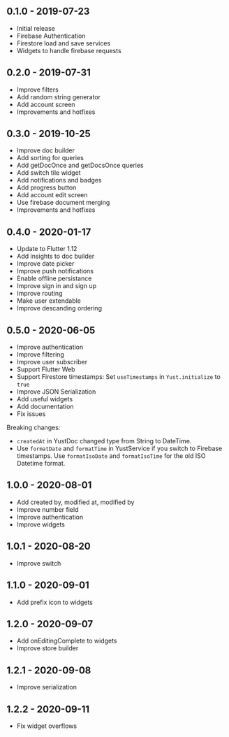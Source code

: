 ## 0.1.0 - 2019-07-23

* Initial release
* Firebase Authentication
* Firestore load and save services
* Widgets to handle firebase requests

## 0.2.0 - 2019-07-31

* Improve filters
* Add random string generator
* Add account screen
* Improvements and hotfixes

## 0.3.0 - 2019-10-25

* Improve doc builder
* Add sorting for queries
* Add getDocOnce and getDocsOnce queries
* Add switch tile widget
* Add notifications and badges
* Add progress button
* Add account edit screen
* Use firebase document merging
* Improvements and hotfixes

## 0.4.0 - 2020-01-17

* Update to Flutter 1.12
* Add insights to doc builder
* Improve date picker
* Improve push notifications
* Enable offline persistance
* Improve sign in and sign up
* Improve routing
* Make user extendable
* Improve descanding ordering

## 0.5.0 - 2020-06-05

* Improve authentication
* Improve filtering
* Improve user subscriber
* Support Flutter Web
* Support Firestore timestamps:
  Set `useTimestamps` in `Yust.initialize` to `true`
* Improve JSON Serialization
* Add useful widgets
* Add documentation
* Fix issues

Breaking changes:
* `createdAt` in YustDoc changed type from String to DateTime.
* Use `formatDate` and `formatTime` in YustService if you switch to Firebase timestamps. Use `formatIsoDate` and `formatIsoTime` for the old ISO Datetime format.

## 1.0.0 - 2020-08-01

* Add created by, modified at, modified by
* Improve number field
* Improve authentication
* Improve widgets

## 1.0.1 - 2020-08-20

* Improve switch

## 1.1.0 - 2020-09-01

* Add prefix icon to widgets

## 1.2.0 - 2020-09-07

* Add onEditingComplete to widgets
* Improve store builder

## 1.2.1 - 2020-09-08

* Improve serialization

## 1.2.2 - 2020-09-11

* Fix widget overflows